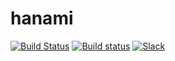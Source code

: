 # hanami

[![Build Status](https://travis-ci.org/sacloud/hanami.svg?branch=master)](https://travis-ci.org/sacloud/hanami)
[![Build status](https://ci.appveyor.com/api/projects/status/7to8v675r9nhcy0m?svg=true)](https://ci.appveyor.com/project/sacloud-bot/hanami)
[![Slack](https://slack.usacloud.jp/badge.svg)](https://slack.usacloud.jp/)  
